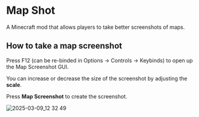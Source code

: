 # Map Shot

A Minecraft mod that allows players to take better screenshots of maps.

## How to take a map screenshot

Press F12 (can be re-binded in Options -> Controls -> Keybinds) to open up the Map Screenshot GUI.

You can increase or decrease the size of the screenshot by adjusting the **scale**. 

Press **Map Screenshot** to create the screenshot. 

![2025-03-09_12 32 49](https://github.com/user-attachments/assets/e7998c51-1ff2-4b0c-9f49-f580cd21a620)

